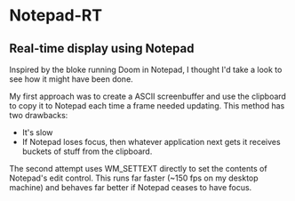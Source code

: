 # Notepad-RT
## Real-time display using Notepad

Inspired by the bloke running Doom in Notepad, I thought I'd take a look to see how it might have been done.

My first approach was to create a ASCII screenbuffer and use the clipboard to copy it to Notepad each time a frame needed updating.  This method has two drawbacks:
* It's slow
* If Notepad loses focus, then whatever application next gets it receives buckets of stuff from the clipboard.

The second attempt uses WM_SETTEXT directly to set the contents of Notepad's edit control.  This runs far faster (~150 fps on my desktop machine) and behaves far better if Notepad ceases to have focus.


